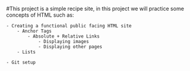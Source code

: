 #This project is a simple recipe site, in this project we will practice some concepts of HTML such as:

	- Creating a functional public facing HTML site
		- Anchor Tags
			- Absolute + Relative Links
				- Displaying images
				- Displaying other pages
		- Lists
	
	- Git setup
		
